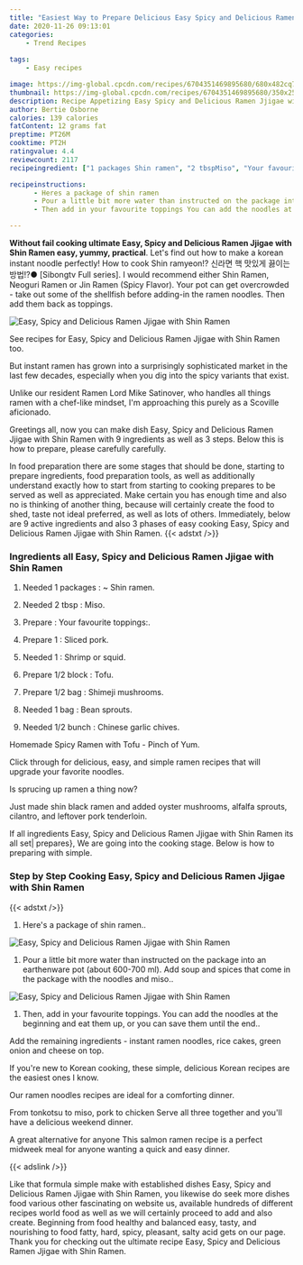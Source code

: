 ```yaml
---
title: "Easiest Way to Prepare Delicious Easy Spicy and Delicious Ramen Jjigae with Shin Ramen"
date: 2020-11-26 09:13:01
categories:
    - Trend Recipes
    
tags:
    - Easy recipes

image: https://img-global.cpcdn.com/recipes/6704351469895680/680x482cq70/easy-spicy-and-delicious-ramen-jjigae-with-shin-ramen-recipe-main-photo.jpg
thumbnail: https://img-global.cpcdn.com/recipes/6704351469895680/350x250cq70/easy-spicy-and-delicious-ramen-jjigae-with-shin-ramen-recipe-main-photo.jpg
description: Recipe Appetizing Easy Spicy and Delicious Ramen Jjigae with Shin Ramen with 9 ingredients and 3 stages of easy cooking.
author: Bertie Osborne
calories: 139 calories
fatContent: 12 grams fat
preptime: PT26M
cooktime: PT2H
ratingvalue: 4.4
reviewcount: 2117
recipeingredient: ["1 packages Shin ramen", "2 tbspMiso", "Your favourite toppings", "1Sliced pork", "1Shrimp or squid", "1/2 blockTofu", "1/2 bagShimeji mushrooms", "1 bagBean sprouts", "1/2 bunchChinese garlic chives"]

recipeinstructions: 
      - Heres a package of shin ramen 
      - Pour a little bit more water than instructed on the package into an earthenware pot about 600700 ml Add soup and spices that come in the package with the noodles and miso 
      - Then add in your favourite toppings You can add the noodles at the beginning and eat them up or you can save them until the end

---
```




**Without fail cooking ultimate Easy, Spicy and Delicious Ramen Jjigae with Shin Ramen easy, yummy, practical**. Let&#39;s find out how to make a korean instant noodle perfectly! How to cook Shin ramyeon!? 신라면 핵 맛있게 끓이는 방법!?● [Sibongtv Full series]. I would recommend either Shin Ramen, Neoguri Ramen or Jin Ramen (Spicy Flavor). Your pot can get overcrowded - take out some of the shellfish before adding-in the ramen noodles. Then add them back as toppings.


![Easy, Spicy and Delicious Ramen Jjigae with Shin Ramen](https://img-global.cpcdn.com/recipes/6704351469895680/680x482cq70/easy-spicy-and-delicious-ramen-jjigae-with-shin-ramen-recipe-main-photo.jpg "Easy, Spicy and Delicious Ramen Jjigae with Shin Ramen")



See recipes for Easy, Spicy and Delicious Ramen Jjigae with Shin Ramen too.

But instant ramen has grown into a surprisingly sophisticated market in the last few decades, especially when you dig into the spicy variants that exist.

Unlike our resident Ramen Lord Mike Satinover, who handles all things ramen with a chef-like mindset, I&#39;m approaching this purely as a Scoville aficionado.


Greetings all, now you can make dish Easy, Spicy and Delicious Ramen Jjigae with Shin Ramen with 9 ingredients as well as 3 steps. Below this is how to prepare, please carefully carefully.

In food preparation there are some stages that should be done, starting to prepare ingredients, food preparation tools, as well as additionally understand exactly how to start from starting to cooking prepares to be served as well as appreciated. Make certain you has enough time and also no is thinking of another thing, because will certainly create the food to shed, taste not ideal preferred, as well as lots of others. Immediately, below are 9 active ingredients and also 3 phases of easy cooking Easy, Spicy and Delicious Ramen Jjigae with Shin Ramen.
{{< adstxt />}}

### Ingredients all Easy, Spicy and Delicious Ramen Jjigae with Shin Ramen


1. Needed 1 packages : ~ Shin ramen.

1. Needed 2 tbsp : Miso.

1. Prepare  : Your favourite toppings:.

1. Prepare 1 : Sliced pork.

1. Needed 1 : Shrimp or squid.

1. Prepare 1/2 block : Tofu.

1. Prepare 1/2 bag : Shimeji mushrooms.

1. Needed 1 bag : Bean sprouts.

1. Needed 1/2 bunch : Chinese garlic chives.


Homemade Spicy Ramen with Tofu - Pinch of Yum.

Click through for delicious, easy, and simple ramen recipes that will upgrade your favorite noodles.

Is sprucing up ramen a thing now?

Just made shin black ramen and added oyster mushrooms, alfalfa sprouts, cilantro, and leftover pork tenderloin.


If all ingredients Easy, Spicy and Delicious Ramen Jjigae with Shin Ramen its all set| prepares}, We are going into the cooking stage. Below is how to preparing with simple.

### Step by Step Cooking Easy, Spicy and Delicious Ramen Jjigae with Shin Ramen

{{< adstxt />}}


1. Here&#39;s a package of shin ramen..



![Easy, Spicy and Delicious Ramen Jjigae with Shin Ramen](https://img-global.cpcdn.com/steps/6497262910832640/160x128cq70/easy-spicy-and-delicious-ramen-jjigae-with-shin-ramen-recipe-step-1-photo.jpg" "Easy, Spicy and Delicious Ramen Jjigae with Shin Ramen")



1. Pour a little bit more water than instructed on the package into an earthenware pot (about 600-700 ml). Add soup and spices that come in the package with the noodles and miso..



![Easy, Spicy and Delicious Ramen Jjigae with Shin Ramen](https://img-global.cpcdn.com/steps/6421837553598464/160x128cq70/easy-spicy-and-delicious-ramen-jjigae-with-shin-ramen-recipe-step-2-photo.jpg" "Easy, Spicy and Delicious Ramen Jjigae with Shin Ramen")



1. Then, add in your favourite toppings. You can add the noodles at the beginning and eat them up, or you can save them until the end..




Add the remaining ingredients - instant ramen noodles, rice cakes, green onion and cheese on top.

If you&#39;re new to Korean cooking, these simple, delicious Korean recipes are the easiest ones I know.

Our ramen noodles recipes are ideal for a comforting dinner.

From tonkotsu to miso, pork to chicken Serve all three together and you&#39;ll have a delicious weekend dinner.

A great alternative for anyone This salmon ramen recipe is a perfect midweek meal for anyone wanting a quick and easy dinner.


{{< adslink />}}

Like that formula simple make with established dishes Easy, Spicy and Delicious Ramen Jjigae with Shin Ramen, you likewise do seek more dishes food various other fascinating on website us, available hundreds of different recipes world food as well as we will certainly proceed to add and also create. Beginning from food healthy and balanced easy, tasty, and nourishing to food fatty, hard, spicy, pleasant, salty acid gets on our page. Thank you for checking out the ultimate recipe Easy, Spicy and Delicious Ramen Jjigae with Shin Ramen.
